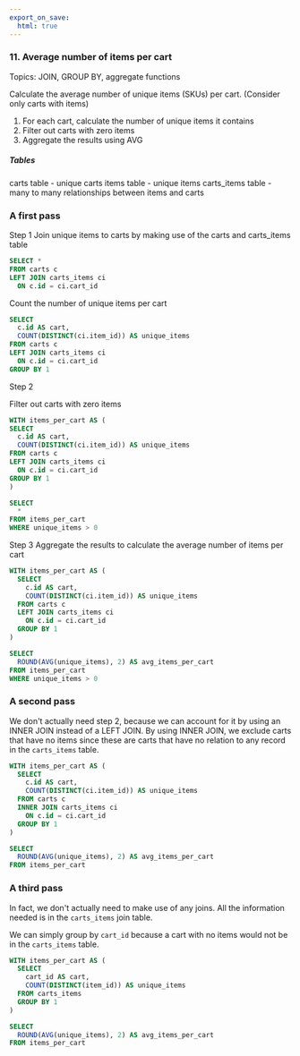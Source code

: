 ```yaml
---
export_on_save:
  html: true
---
```


### 11. Average number of items per cart 
Topics: JOIN, GROUP BY, aggregate functions

Calculate the average number of unique items (SKUs) per cart. (Consider only carts with items)

1. For each cart, calculate the number of unique items it contains
2. Filter out carts with zero items
3. Aggregate the results using AVG

##### Tables
carts table - unique carts
items table - unique items
carts_items table - many to many relationships between items and carts

### A first pass

Step 1
Join unique items to carts by making use of the carts and carts_items table

```sql
SELECT *
FROM carts c
LEFT JOIN carts_items ci
  ON c.id = ci.cart_id
```

Count the number of unique items per cart

```sql
SELECT 
  c.id AS cart,
  COUNT(DISTINCT(ci.item_id)) AS unique_items
FROM carts c
LEFT JOIN carts_items ci
  ON c.id = ci.cart_id
GROUP BY 1
```

Step 2

Filter out carts with zero items

```sql
WITH items_per_cart AS (
SELECT 
  c.id AS cart,
  COUNT(DISTINCT(ci.item_id)) AS unique_items
FROM carts c
LEFT JOIN carts_items ci
  ON c.id = ci.cart_id
GROUP BY 1
)

SELECT 
  *
FROM items_per_cart
WHERE unique_items > 0
```

Step 3
Aggregate the results to calculate the average number of items per cart

```sql
WITH items_per_cart AS (
  SELECT 
    c.id AS cart,
    COUNT(DISTINCT(ci.item_id)) AS unique_items
  FROM carts c
  LEFT JOIN carts_items ci
    ON c.id = ci.cart_id
  GROUP BY 1
)

SELECT 
  ROUND(AVG(unique_items), 2) AS avg_items_per_cart
FROM items_per_cart
WHERE unique_items > 0
```

### A second pass

We don't actually need step 2, because we can account for it by using an INNER JOIN instead of a LEFT JOIN.
By using INNER JOIN, we exclude carts that have no items since these are carts that have no relation to any record in the `carts_items` table.

```sql
WITH items_per_cart AS (
  SELECT 
    c.id AS cart,
    COUNT(DISTINCT(ci.item_id)) AS unique_items
  FROM carts c
  INNER JOIN carts_items ci
    ON c.id = ci.cart_id
  GROUP BY 1
)

SELECT 
  ROUND(AVG(unique_items), 2) AS avg_items_per_cart
FROM items_per_cart
```

### A third pass

In fact, we don't actually need to make use of any joins. All the information needed is in the `carts_items` join table.

We can simply group by `cart_id` because a cart with no items would not be in the `carts_items` table.


```sql
WITH items_per_cart AS (
  SELECT 
    cart_id AS cart,
    COUNT(DISTINCT(item_id)) AS unique_items
  FROM carts_items
  GROUP BY 1
)

SELECT 
  ROUND(AVG(unique_items), 2) AS avg_items_per_cart
FROM items_per_cart
```